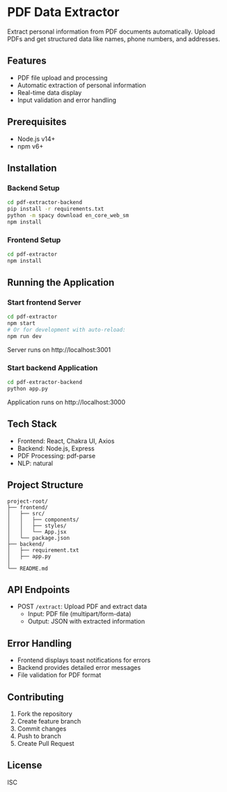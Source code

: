 # PDF Data Extractor

Extract personal information from PDF documents automatically. Upload PDFs and get structured data like names, phone numbers, and addresses.

## Features
- PDF file upload and processing
- Automatic extraction of personal information
- Real-time data display
- Input validation and error handling

## Prerequisites
- Node.js v14+
- npm v6+

## Installation

### Backend Setup
```bash
cd pdf-extractor-backend
pip install -r requirements.txt
python -m spacy download en_core_web_sm
npm install
```

### Frontend Setup
```bash
cd pdf-extractor
npm install
```

## Running the Application

### Start frontend Server
```bash
cd pdf-extractor
npm start
# Or for development with auto-reload:
npm run dev
```
Server runs on http://localhost:3001

### Start backend Application
```bash
cd pdf-extractor-backend
python app.py
```
Application runs on http://localhost:3000

## Tech Stack
- Frontend: React, Chakra UI, Axios
- Backend: Node.js, Express
- PDF Processing: pdf-parse
- NLP: natural

## Project Structure
```
project-root/
├── frontend/
│   ├── src/
│   │   ├── components/
│   │   ├── styles/
│   │   └── App.jsx
│   └── package.json
├── backend/
│   ├── requirement.txt
│   ├── app.py
│  
└── README.md
```

## API Endpoints
- POST `/extract`: Upload PDF and extract data
  - Input: PDF file (multipart/form-data)
  - Output: JSON with extracted information

## Error Handling
- Frontend displays toast notifications for errors
- Backend provides detailed error messages
- File validation for PDF format

## Contributing
1. Fork the repository
2. Create feature branch
3. Commit changes
4. Push to branch
5. Create Pull Request

## License
ISC